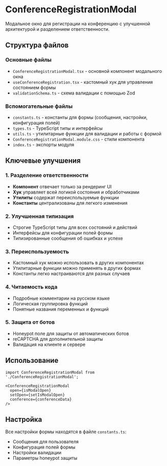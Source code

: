 # ConferenceRegistrationModal

Модальное окно для регистрации на конференцию с улучшенной архитектурой и разделением ответственности.

## Структура файлов

### Основные файлы
- `ConferenceRegistrationModal.tsx` - основной компонент модального окна
- `useConferenceRegistration.tsx` - кастомный хук для управления состоянием формы
- `validationSchema.ts` - схема валидации с помощью Zod

### Вспомогательные файлы
- `constants.ts` - константы для формы (сообщения, настройки, конфигурация полей)
- `types.ts` - TypeScript типы и интерфейсы
- `utils.ts` - утилитарные функции для валидации и работы с формой
- `ConferenceRegistrationModal.module.css` - стили компонента
- `index.ts` - экспорты модуля

## Ключевые улучшения

### 1. Разделение ответственности
- **Компонент** отвечает только за рендеринг UI
- **Хук** управляет всей логикой состояния и обработчиками
- **Утилиты** содержат переиспользуемые функции
- **Константы** централизованы для легкого изменения

### 2. Улучшенная типизация
- Строгие TypeScript типы для всех состояний и действий
- Интерфейсы для конфигурации полей формы
- Типизированные сообщения об ошибках и успехе

### 3. Переиспользуемость
- Кастомный хук можно использовать в других компонентах
- Утилитарные функции можно применять в других формах
- Константы легко настраиваются для разных случаев

### 4. Читаемость кода
- Подробные комментарии на русском языке
- Логическая группировка функций
- Понятные названия переменных и функций

### 5. Защита от ботов
- Honeypot поле для защиты от автоматических ботов
- reCAPTCHA для дополнительной защиты
- Валидация на клиенте и сервере

## Использование

```tsx
import ConferenceRegistrationModal from './ConferenceRegistrationModal';

<ConferenceRegistrationModal
  open={isModalOpen}
  setOpen={setIsModalOpen}
  conference={conferenceData}
/>
```

## Настройка

Все настройки формы находятся в файле `constants.ts`:
- Сообщения для пользователя
- Конфигурация полей формы
- Настройки валидации
- Параметры honeypot защиты
